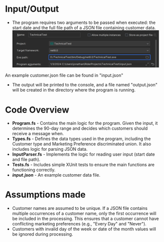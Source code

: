 # Input/Output
- The program requires two arguments to be passed when executed: the start date and the full file path of a JSON file containing customer data.
![program arguments](image.png)

An example customer.json file can be found in "input.json"

- The output will be printed to the console, and a file named "output.json" will be created in the directory where the program is running.

# Code Overview
 - **Program.fs** - Contains the main logic for the program. Given the input, it determines the 90-day range and decides which customers should receive a message when.
 - **Types.fs** - Defines the data types used in the program, including the Customer type and Marketing Preference discriminated union. It also includes logic for parsing JSON data.
 - **InputParser.fs** - Implements the logic for reading user input (start date and file path).
 - **Tests.fs** - Includes simple XUnit tests to ensure the main functions are functioning correctly.
 - **_input.json_** - An example customer data file.


# Assumptions made
- Customer names are assumed to be unique. If a JSON file contains multiple occurrences of a customer name, only the first occurrence will be included in the processing. This ensures that a customer cannot have conflicting marketing preferences (e.g., "Every Day" and "Never").
- Customers with invalid day of the week or date of the month values will be ignored during processing.
